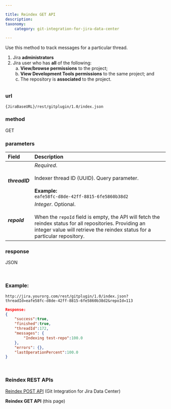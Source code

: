 ```yaml
---

title: Reindex GET API
description:
taxonomy:
    category: git-integration-for-jira-data-center

---
```


Use this method to track messages for a particular thread.

<div class="bbb-callout bbb--alert">
    <div class="irow">
    <div class="ilogobox">
        <span class="logoimg"></span>
    </div>
    <div class="imsgbox">
        <ol style='margin-bottom:-20px;'>
            <li>Jira <b>administrators</b></li>
            <li>Jira user who has <b>all</b> of the following:
                <ol type='a'>
                    <li><b>View/browse permissions</b> to the project;</li>
                    <li><b>View Development Tools permissions</b> to the same project; and</li>
                    <li>The repository is <b>associated</b> to the project.</li>
                </ol>
            </li>
        </ol>
    </div>
    </div>
</div>

&nbsp;

### url
`{JiraBaseURL}/rest/gitplugin/1.0/index.json`

### method
GET

### parameters

| Field | Description |
| :--- | :--- |
| _**threadID**_ | _Required_.<br><br>Indexer thread ID (UUID). Query parameter.<br><br>**Example:**<br>`eafe58fc-d8de-42ff-8815-6fe5860b38d2` |
| _**repoId**_ | _Integer_. Optional.<br><br>When the `repoId` field is empty, the API will fetch the reindex status for all repositories. Providing an integer value will retrieve the reindex status for a particular repository. |

### response
JSON

<br>

### Example:

`http://jira.yourorg.com/rest/gitplugin/1.0/index.json?threadId=eafe58fc-d8de-42ff-8815-6fe5860b38d2&repoId=113`

```json
Response:
{
    "success":true,
    "finished":true,
    "threadId":172,
    "messages": {
        "Indexing test-repo":100.0
    },
    "errors": {},
    "lastOperationPercent":100.0
}
```

&nbsp;

### Reindex REST APIs

[Reindex POST API](/git-integration-for-jira-data-center/reindex-post-api-gij-self-managed) (Git Integration for Jira Data Center)

**Reindex GET API** (this page)

